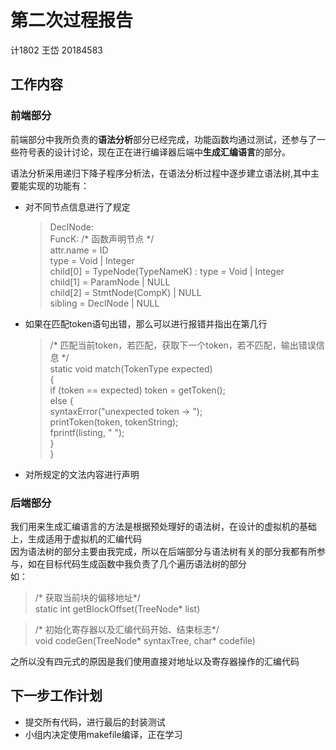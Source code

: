 # 第二次过程报告  
计1802 王岱 20184583  
## 工作内容  
### 前端部分
前端部分中我所负责的**语法分析**部分已经完成，功能函数均通过测试，还参与了一些符号表的设计讨论，现在正在进行编译器后端中**生成汇编语言**的部分。  
  

  语法分析采用递归下降子程序分析法，在语法分析过程中逐步建立语法树,其中主要能实现的功能有：  
  * 对不同节点信息进行了规定  
      > DeclNode:  
	FuncK: /* 函数声明节点 */  
		attr.name = ID  
		type = Void | Integer  
		child[0] = TypeNode(TypeNameK) : type = Void | Integer  
		child[1] = ParamNode | NULL  
		child[2] = StmtNode(CompK) | NULL  
		sibling = DeclNode | NULL  
* 如果在匹配token语句出错，那么可以进行报错并指出在第几行  

  > /* 匹配当前token，若匹配，获取下一个token，若不匹配，输出错误信息 */  
static void match(TokenType expected)  
{  
	if (token == expected) token = getToken();  
	else {  
		syntaxError("unexpected token -> ");  
		printToken(token, tokenString);  
		fprintf(listing, "        ");  
	      }  
}  
* 对所规定的文法内容进行声明  

  
### 后端部分
我们用来生成汇编语言的方法是根据预处理好的语法树，在设计的虚拟机的基础上，生成适用于虚拟机的汇编代码  
因为语法树的部分主要由我完成，所以在后端部分与语法树有关的部分我都有所参与，如在目标代码生成函数中我负责了几个遍历语法树的部分  
如：  
> /* 获取当前块的偏移地址*/  
> static int getBlockOffset(TreeNode* list)  

> /* 初始化寄存器以及汇编代码开始、结束标志*/  
void codeGen(TreeNode* syntaxTree, char* codefile)  

之所以没有四元式的原因是我们使用直接对地址以及寄存器操作的汇编代码  
 



## 下一步工作计划  
* 提交所有代码，进行最后的封装测试  
* 小组内决定使用makefile编译，正在学习